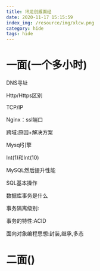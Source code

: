 ```yaml
---
title: 讯龙创威面经
date: 2020-11-17 15:15:59
index_img: /resource/img/xlcw.png
category: hide
tags: hide
---
```



# 一面(一个多小时)

DNS寻址

Http/Https区别

TCP/IP

Nginx：ssl端口

跨域:原因+解决方案

Mysql引擎

Int(1)和Int(10)

MySQL然后提升性能

SQL基本操作

数据库事务是什么

事务隔离级别:

事务的特性:ACID

面向对象编程思想:封装,继承,多态




# 二面()
